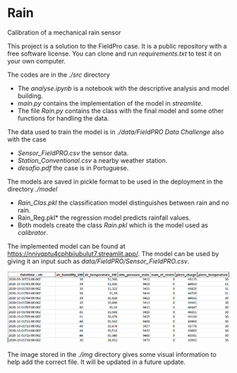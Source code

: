 # Rain
Calibration of a mechanical rain sensor

This project is a solution to the FieldPro case. It is a public repository with a free software license. You can clone and run *requirements.txt* to test it on your own computer.

The codes are in the *./src* directory
- The *analyse.ipynb* is a notebook with the descriptive analysis and model building.
- *main.py* contains the implementation of the model in *streamlite*.
- The file *Rain.py* contains the class with the final model and some other functions for handling the data.

The data used to train the model is in *./data/FieldPRO Data Challenge* also with the case
- *Sensor_FieldPRO.csv* the sensor data.
- *Station_Conventional.csv* a nearby weather station.
- *desafio.pdf* the case is in Portuguese.

The models are saved in pickle format to be used in the deployment in the directory *./model*
- *Rain_Clas.pkl* the classification model distinguishes between rain and no rain.
- Rain_Reg.pkl* the regression model predicts rainfall values.
- Both models create the class *Rain.pkl* which is the model used as *calibrator*.

The implemented model can be found at https://nnivqptu4cphbiiubulut7.streamlit.app/. The model can be used by giving it an input such as *data/FieldPRO/Sensor_FieldPRO.csv*.

![alt text](https://github.com/FollowingTheRabbit/rain/blob/main/img/data_input.PNG)

The image stored in the *./img* directory gives some visual information to help add the correct file. It will be updated in a future update.